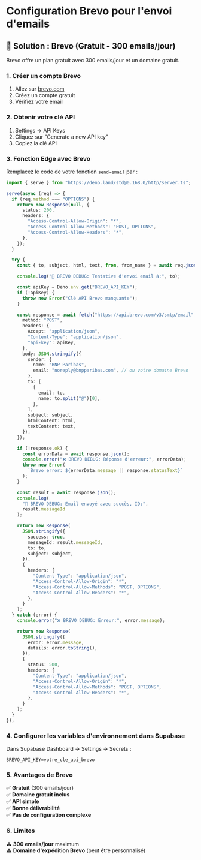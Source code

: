 # Configuration Brevo pour l'envoi d'emails

## 🚀 **Solution : Brevo (Gratuit - 300 emails/jour)**

Brevo offre un plan gratuit avec 300 emails/jour et un domaine gratuit.

### **1. Créer un compte Brevo**

1. Allez sur [brevo.com](https://brevo.com)
2. Créez un compte gratuit
3. Vérifiez votre email

### **2. Obtenir votre clé API**

1. Settings → API Keys
2. Cliquez sur "Generate a new API key"
3. Copiez la clé API

### **3. Fonction Edge avec Brevo**

Remplacez le code de votre fonction `send-email` par :

```typescript
import { serve } from "https://deno.land/std@0.168.0/http/server.ts";

serve(async (req) => {
  if (req.method === "OPTIONS") {
    return new Response(null, {
      status: 200,
      headers: {
        "Access-Control-Allow-Origin": "*",
        "Access-Control-Allow-Methods": "POST, OPTIONS",
        "Access-Control-Allow-Headers": "*",
      },
    });
  }

  try {
    const { to, subject, html, text, from, from_name } = await req.json();

    console.log("📧 BREVO DEBUG: Tentative d'envoi email à:", to);

    const apiKey = Deno.env.get("BREVO_API_KEY");
    if (!apiKey) {
      throw new Error("Clé API Brevo manquante");
    }

    const response = await fetch("https://api.brevo.com/v3/smtp/email", {
      method: "POST",
      headers: {
        Accept: "application/json",
        "Content-Type": "application/json",
        "api-key": apiKey,
      },
      body: JSON.stringify({
        sender: {
          name: "BNP Paribas",
          email: "noreply@bnpparibas.com", // ou votre domaine Brevo
        },
        to: [
          {
            email: to,
            name: to.split("@")[0],
          },
        ],
        subject: subject,
        htmlContent: html,
        textContent: text,
      }),
    });

    if (!response.ok) {
      const errorData = await response.json();
      console.error("❌ BREVO DEBUG: Réponse d'erreur:", errorData);
      throw new Error(
        `Brevo error: ${errorData.message || response.statusText}`
      );
    }

    const result = await response.json();
    console.log(
      "📧 BREVO DEBUG: Email envoyé avec succès, ID:",
      result.messageId
    );

    return new Response(
      JSON.stringify({
        success: true,
        messageId: result.messageId,
        to: to,
        subject: subject,
      }),
      {
        headers: {
          "Content-Type": "application/json",
          "Access-Control-Allow-Origin": "*",
          "Access-Control-Allow-Methods": "POST, OPTIONS",
          "Access-Control-Allow-Headers": "*",
        },
      }
    );
  } catch (error) {
    console.error("❌ BREVO DEBUG: Erreur:", error.message);

    return new Response(
      JSON.stringify({
        error: error.message,
        details: error.toString(),
      }),
      {
        status: 500,
        headers: {
          "Content-Type": "application/json",
          "Access-Control-Allow-Origin": "*",
          "Access-Control-Allow-Methods": "POST, OPTIONS",
          "Access-Control-Allow-Headers": "*",
        },
      }
    );
  }
});
```

### **4. Configurer les variables d'environnement dans Supabase**

Dans Supabase Dashboard → Settings → Secrets :

```
BREVO_API_KEY=votre_cle_api_brevo
```

### **5. Avantages de Brevo**

✅ **Gratuit** (300 emails/jour)  
✅ **Domaine gratuit inclus**  
✅ **API simple**  
✅ **Bonne délivrabilité**  
✅ **Pas de configuration complexe**

### **6. Limites**

⚠️ **300 emails/jour** maximum  
⚠️ **Domaine d'expédition Brevo** (peut être personnalisé)
